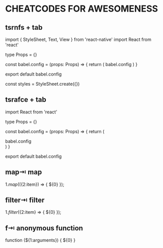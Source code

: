 # CHEATCODES FOR AWESOMENESS

## tsrnfs + tab

import { StyleSheet, Text, View } from 'react-native'
import React from 'react'

type Props = {}

const babel.config = (props: Props) => {
  return (
    <View>
      <Text>babel.config</Text>
    </View>
  )
}

export default babel.config

const styles = StyleSheet.create({})

## tsrafce + tab

import React from 'react'

type Props = {}

const babel.config = (props: Props) => {
  return (
    <div>babel.config</div>
  )
}

export default babel.config

## map⇥ map

${1}.map((${2:item}) => {
	${0}
});

## filter⇥ filter

${1}.filter(${2:item} => {
	${0}
});

## f⇥ anonymous function

function (${1:arguments}) {
	${0}
}